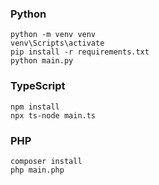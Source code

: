 
### Python
```
python -m venv venv
venv\Scripts\activate
pip install -r requirements.txt
python main.py
```

### TypeScript
```
npm install
npx ts-node main.ts
```

### PHP
```
composer install
php main.php
```
